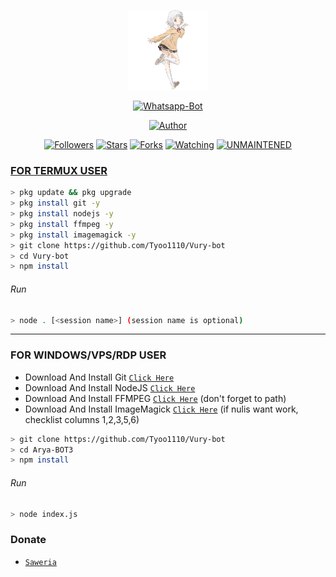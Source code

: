 <p align="center">
<img src="https://raw.githubusercontent.com/tyoo1110/vury-bot/master/home (1).png" width="128" height="128"/>
</p>
<p align="center">
<a href="#"><img title="Whatsapp-Bot" src="https://img.shields.io/badge/Whatsapp Bot-green?colorA=%23ff0000&colorB=%23017e40&style=for-the-badge"></a>
</p>
<p align="center">
<a href="https://github.com/Tyo1110"><img title="Author" src="https://img.shields.io/badge/Author-Tyoo-red.svg?style=for-the-badge&logo=github"></a>
</p>
<p align="center">
<a href="https://github.com/Tyoo1110/followers"><img title="Followers" src="https://img.shields.io/github/followers/Tyoo1110?color=blue&style=flat-square"></a>
<a href="https://github.com/Tyoo1110/Vury-bot/stargazers/"><img title="Stars" src="https://img.shields.io/github/stars/Tyoo1110/Vury-bot?color=red&style=flat-square"></a>
<a href="https://github.com/Tyoo1110/vury-bot/network/members"><img title="Forks" src="https://img.shields.io/github/forks/tyoo1110/vury-bot?color=red&style=flat-square"></a>
<a href="https://github.com/Tyoo1110/vury-bot/watchers"><img title="Watching" src="https://img.shields.io/github/watchers/Tyoo1110/vury-bot?label=Watchers&color=blue&style=flat-square"></a>
<a href="#"><img title="UNMAINTENED" src="https://img.shields.io/badge/UNMAINTENED-YES-blue.svg"</a>
</p>

### FOR TERMUX USER
```bash
> pkg update && pkg upgrade
> pkg install git -y
> pkg install nodejs -y
> pkg install ffmpeg -y
> pkg install imagemagick -y
> git clone https://github.com/Tyoo1110/Vury-bot
> cd Vury-bot
> npm install
```
###### Run
```bash
> node . [<session name>] (session name is optional)
```

---------

### FOR WINDOWS/VPS/RDP USER
* Download And Install Git [`Click Here`](https://git-scm.com/downloads) <br>
* Download And Install NodeJS [`Click Here`](https://nodejs.org/en/download) <br>
* Download And Install FFMPEG [`Click Here`](https://ffmpeg.org/download.html) (don't forget to path) 
* Download And Install ImageMagick [`Click Here`](https://imagemagick.org/script/download.php) (if nulis want work,  checklist columns 1,2,3,5,6) 
```bash
> git clone https://github.com/Tyoo1110/Vury-bot
> cd Arya-BOT3
> npm install
```
###### Run
```bash
> node index.js
```





### Donate
* [`Saweria`](https://saweria.co/donate/tyogimang)
